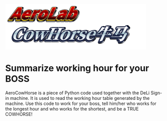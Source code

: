 <img src="./LOGO.png" style="zoom:50%"/>

# Summarize working hour for your BOSS

AeroCowHorse is a piece of Python code used together with the DeLi Sign-in machine. It is used to read the working hour table generated by the machine. Use this code to work for your boss, tell him/her who works for the longest hour and who works for the shortest, and be a TRUE COWHORSE!